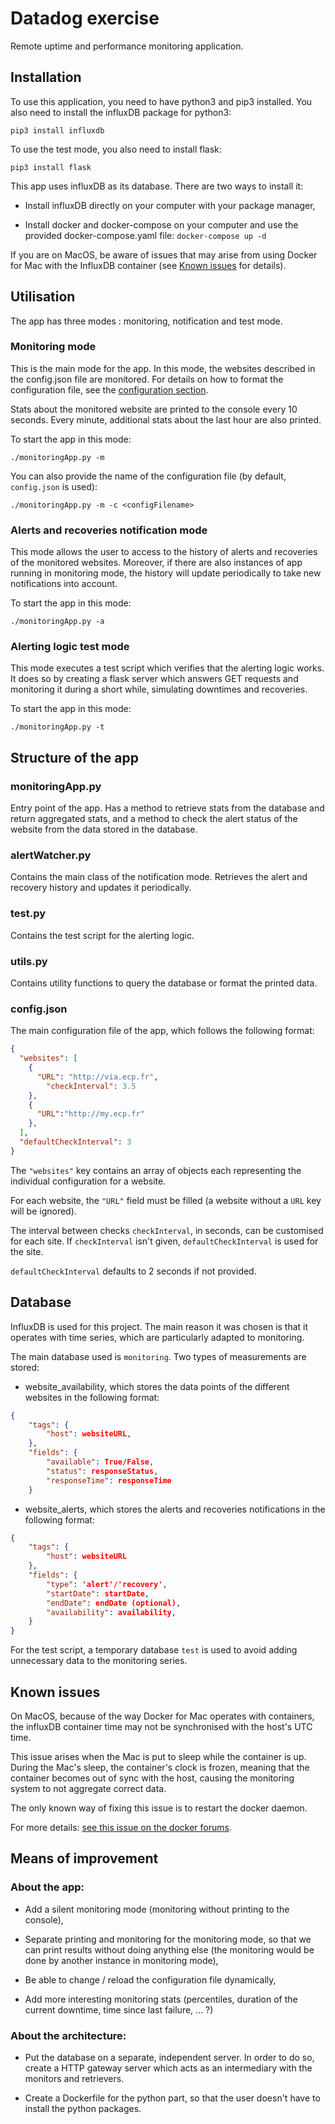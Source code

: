# Datadog exercise

Remote uptime and performance monitoring application.

## Installation

To use this application, you need to have python3 and pip3 installed.
You also need to install the influxDB package for python3:

```pip3 install influxdb```

To use the test mode, you also need to install flask:

```pip3 install flask```

This app uses influxDB as its database. There are two ways to install it:

* Install influxDB directly on your computer with your package manager,

* Install docker and docker-compose on your computer and use the provided docker-compose.yaml file:
```docker-compose up -d```


If you are on MacOS, be aware of issues that may arise from using Docker for Mac with the InfluxDB container (see [Known issues](#known-issues) for details).

## Utilisation

The app has three modes : monitoring, notification and test mode.

### Monitoring mode

This is the main mode for the app. In this mode, the websites described in the config.json file are monitored. For details on how to format the configuration file, see the [configuration section](#configjson).

Stats about the monitored website are printed to the console every 10 seconds. Every minute, additional stats about the last hour are also printed.

To start the app in this mode:

 ```./monitoringApp.py -m```
 
You can also provide the name of the configuration file (by default, ```config.json``` is used):

```./monitoringApp.py -m -c <configFilename>```

### Alerts and recoveries notification mode

This mode allows the user to access to the history of alerts and recoveries of the monitored websites. Moreover, if there are also instances of app running in monitoring mode, the history will update periodically to take new notifications into account.

To start the app in this mode:

```./monitoringApp.py -a```

### Alerting logic test mode

This mode executes a test script which verifies that the alerting logic works.
It does so by creating a flask server which answers GET requests and monitoring it during a short while, simulating downtimes and recoveries.

To start the app in this mode:

```./monitoringApp.py -t```

## Structure of the app

### monitoringApp.py

Entry point of the app. Has a method to retrieve stats from the database and return aggregated stats, and a method to check the alert status of the website from the data stored in the database.

### alertWatcher.py

Contains the main class of the notification mode. Retrieves the alert and recovery history and updates it periodically.

### test.py

Contains the test script for the alerting logic.

### utils.py

Contains utility functions to query the database or format the printed data.

### config.json

The main configuration file of the app, which follows the following format:

```json
{
  "websites": [
    {
      "URL": "http://via.ecp.fr",
	    "checkInterval": 3.5
    },
    {
      "URL":"http://my.ecp.fr"
    },
  ],
  "defaultCheckInterval": 3
}
```

The ```"websites"``` key contains an array of objects each representing the individual configuration for a website.

For each website, the ```"URL"``` field must be filled (a website without a ```URL``` key will be ignored).

The interval between checks ```checkInterval```, in seconds, can be customised for each site. If ```checkInterval``` isn't given, ```defaultCheckInterval``` is used for the site.

```defaultCheckInterval``` defaults to 2 seconds if not provided.

## Database

InfluxDB is used for this project. The main reason it was chosen is that it operates with time series, which are particularly adapted to monitoring.

The main database used is ```monitoring```. Two types of measurements are stored:
* website_availability, which stores the data points of the different websites in the following format:
```json
{
	"tags": {
		"host": websiteURL,
	},
	"fields": {
		"available": True/False,
		"status": responseStatus,
		"responseTime": responseTime
	}
```
* website_alerts, which stores the alerts and recoveries notifications in the following format:
```json
{
	"tags": {
		"host": websiteURL
	},
    "fields": {
	    "type": 'alert'/'recovery',
	    "startDate": startDate,
        "endDate": endDate (optional),
        "availability": availability,
	}
}
```

For the test script, a temporary database ```test``` is used to avoid adding unnecessary data to the monitoring series.

## Known issues

On MacOS, because of the way Docker for Mac operates with containers, the influxDB container time may not be synchronised with the host's UTC time.

This issue arises when the Mac is put to sleep while the container is up. During the Mac's sleep, the container's clock is frozen, meaning that the container becomes out of sync with the host, causing the monitoring system to not aggregate correct data.

The only known way of fixing this issue is to restart the docker daemon.

For more details: [see this issue on the docker forums](https://forums.docker.com/t/time-in-container-is-out-of-sync/16566).

## Means of improvement

### About the app:
* Add a silent monitoring mode (monitoring without printing to the console),

* Separate printing and monitoring for the monitoring mode, so that we can print results without doing anything else (the monitoring would be done by another instance in monitoring mode),

* Be able to change / reload the configuration file dynamically,

* Add more interesting monitoring stats (percentiles, duration of the current downtime, time since last failure, ... ?)

### About the architecture:
* Put the database on a separate, independent server. In order to do so, create a HTTP gateway server which acts as an intermediary with the monitors and retrievers.

* Create a Dockerfile for the python part, so that the user doesn't have to install the python packages.
